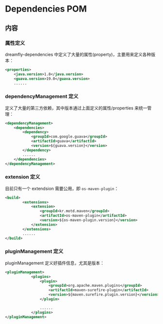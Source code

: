 # Dependencies POM

## 内容

### 属性定义

dreamfly-dependencies 中定义了大量的属性(property)，主要用来定义各种版本：

```xml
<properties>
	<java.version>1.8</java.version>
	<guava.version>19.0</guava.version>
	......
```

### dependencyManagement 定义

定义了大量的第三方依赖，其中版本通过上面定义的属性/properties 来统一管理：

```xml
<dependencyManagement>
    <dependencies>
        <dependency>
            <groupId>com.google.guava</groupId>
            <artifactId>guava</artifactId>
            <version>${guava.version}</version>
        </dependency>
        ......
    </dependencies>
</dependencyManagement>
```

### extension 定义

目前只有一个 extendsion 需要公用，即 `os-maven-plugin`：

```xml
<build>
        <extensions>
            <extension>
                <groupId>kr.motd.maven</groupId>
                <artifactId>os-maven-plugin</artifactId>
                <version>${os-maven-plugin.version}</version>
            </extension>
        </extensions>
        ......
</build>
```

### pluginManagement 定义

pluginManagement 定义好插件信息，尤其是版本：

```xml
<pluginManagement>
            <plugins>
                <plugin>
                    <groupId>org.apache.maven.plugins</groupId>
                    <artifactId>maven-surefire-plugin</artifactId>
                    <version>${maven.surefire.plugin.version}</version>
                </plugin>

        		......
            </plugins>
</pluginManagement>
```


